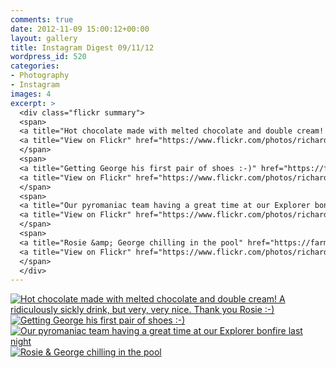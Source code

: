 ```yaml
---
comments: true
date: 2012-11-09 15:00:12+00:00
layout: gallery
title: Instagram Digest 09/11/12
wordpress_id: 520
categories:
- Photography
- Instagram
images: 4
excerpt: >
  <div class="flickr summary">
  <span>
  <a title="Hot chocolate made with melted chocolate and double cream! A ridiculously sickly drink, but very, very nice. Thank you Rosie :-)" href="https://farm4.staticflickr.com/3653/13058745125_5525a61e27_b.jpg" class="image cboxElement" rel="gallery4"><img src="https://farm4.staticflickr.com/3653/13058745125_5525a61e27_q.jpg" alt="Hot chocolate made with melted chocolate and double cream! A ridiculously sickly drink, but very, very nice. Thank you Rosie :-)"></a>
  <a title="View on Flickr" href="https://www.flickr.com/photos/richard-perry/13058745125/" class="flickrlink"> </a>
  </span>
  <span>
  <a title="Getting George his first pair of shoes :-)" href="https://farm4.staticflickr.com/3258/13058742095_8d0b6292a3_b.jpg" class="image cboxElement" rel="gallery4"><img src="https://farm4.staticflickr.com/3258/13058742095_8d0b6292a3_q.jpg" alt="Getting George his first pair of shoes :-)"></a>
  <a title="View on Flickr" href="https://www.flickr.com/photos/richard-perry/13058742095/" class="flickrlink"> </a>
  </span>
  <span>
  <a title="Our pyromaniac team having a great time at our Explorer bonfire last night" href="https://farm3.staticflickr.com/2065/13058739705_8151c66b69_b.jpg" class="image cboxElement" rel="gallery4"><img src="https://farm3.staticflickr.com/2065/13058739705_8151c66b69_q.jpg" alt="Our pyromaniac team having a great time at our Explorer bonfire last night"></a>
  <a title="View on Flickr" href="https://www.flickr.com/photos/richard-perry/13058739705/" class="flickrlink"> </a>
  </span>
  <span>
  <a title="Rosie &amp; George chilling in the pool" href="https://farm4.staticflickr.com/3164/13058865513_0580ae9789_b.jpg" class="image cboxElement" rel="gallery4"><img src="https://farm4.staticflickr.com/3164/13058865513_0580ae9789_q.jpg" alt="Rosie &amp; George chilling in the pool"></a>
  <a title="View on Flickr" href="https://www.flickr.com/photos/richard-perry/13058865513/" class="flickrlink"> </a>
  </span>
  </div>
---
```


<div class='flickr gallery'>
<span>
<a title="Hot chocolate made with melted chocolate and double cream! A ridiculously sickly drink, but very, very nice. Thank you Rosie :-)" href="https://farm4.staticflickr.com/3653/13058745125_5525a61e27_b.jpg" class="image"><img src='https://farm4.staticflickr.com/3653/13058745125_5525a61e27_q.jpg' alt="Hot chocolate made with melted chocolate and double cream! A ridiculously sickly drink, but very, very nice. Thank you Rosie :-)" /></a>
<a title='View on Flickr' href='https://www.flickr.com/photos/richard-perry/13058745125/' class='flickrlink'> </a>
</span>
<span>
<a title="Getting George his first pair of shoes :-)" href="https://farm4.staticflickr.com/3258/13058742095_8d0b6292a3_b.jpg" class="image"><img src='https://farm4.staticflickr.com/3258/13058742095_8d0b6292a3_q.jpg' alt="Getting George his first pair of shoes :-)" /></a>
<a title='View on Flickr' href='https://www.flickr.com/photos/richard-perry/13058742095/' class='flickrlink'> </a>
</span>
<span>
<a title="Our pyromaniac team having a great time at our Explorer bonfire last night" href="https://farm3.staticflickr.com/2065/13058739705_8151c66b69_b.jpg" class="image"><img src='https://farm3.staticflickr.com/2065/13058739705_8151c66b69_q.jpg' alt="Our pyromaniac team having a great time at our Explorer bonfire last night" /></a>
<a title='View on Flickr' href='https://www.flickr.com/photos/richard-perry/13058739705/' class='flickrlink'> </a>
</span>
<span>
<a title="Rosie & George chilling in the pool" href="https://farm4.staticflickr.com/3164/13058865513_0580ae9789_b.jpg" class="image"><img src='https://farm4.staticflickr.com/3164/13058865513_0580ae9789_q.jpg' alt="Rosie & George chilling in the pool" /></a>
<a title='View on Flickr' href='https://www.flickr.com/photos/richard-perry/13058865513/' class='flickrlink'> </a>
</span>
</div>